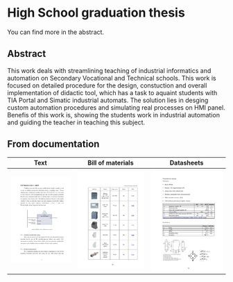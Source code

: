 # High School graduation thesis
You can find more in the abstract.

## Abstract
This work deals with streamlining teaching of industrial informatics and
automation on Secondary Vocational and Technical schools. This work is focused on
detailed procedure for the design, constuction and overall implementation of didactic tool,
which has a task to aquaint students with TIA Portal and Simatic industrial automats. The
solution lies in desging custom automation procedures and simulating real processes on
HMI panel. Benefis of this work is, showing the students work in industrial automation
and guiding the teacher in teaching this subject.

## From documentation
| Text | Bill of materials | Datasheets |
| :---: | :---: | :---: |
| [<img src="https://github.com/matmoj04/graduation_thesis/blob/main/foto/foto3.png?raw=true" width="550"/>](foto3.png) | [<img src="https://github.com/matmoj04/graduation_thesis/blob/main/foto/foto1.png?raw=true" width="505"/>](image.png) | [<img src="https://github.com/matmoj04/graduation_thesis/blob/main/foto/foto2.png?raw=true" width="500"/>](foto2.png) |
